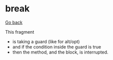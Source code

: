 # break

[Go back](../index.md)

This fragment 

* is taking a guard (like for alt/opt)
* and if the condition inside the guard is true 
* then the method, and the block, is interrupted.